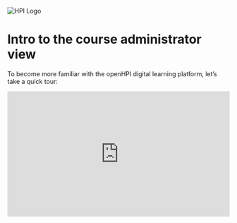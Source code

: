 ![HPI Logo](../img/HPI_Logo.png)

# Intro to the course administrator view

To become more familiar with the openHPI digital learning platform, let’s take a quick tour:

<div style="padding:56.25% 0 0 0;position:relative;"><iframe src="https://player.vimeo.com/video/773250631?h=e18753e76d&amp;badge=0&amp;autopause=0&amp;player_id=0&amp;app_id=58479" frameborder="0" allow="autoplay; fullscreen; picture-in-picture" allowfullscreen style="position:absolute;top:0;left:0;width:100%;height:100%;" title="openHPI guidelines | 01 Intro"></iframe></div><script src="https://player.vimeo.com/api/player.js"></script>
